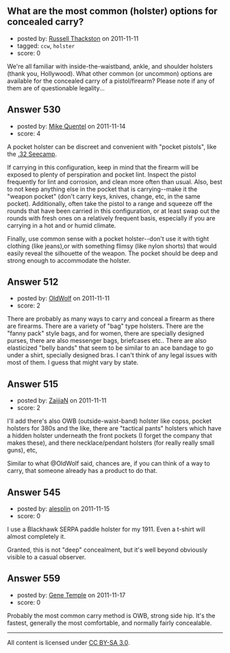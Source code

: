 ## What are the most common (holster) options for concealed carry?

- posted by: [Russell Thackston](https://stackexchange.com/users/-1/44-russell-thackston) on 2011-11-11
- tagged: `ccw`, `holster`
- score: 0

We're all familiar with inside-the-waistband, ankle, and shoulder holsters (thank you, Hollywood). What other common (or uncommon) options are available for the concealed carry of a pistol/firearm? Please note if any of them are of questionable legality...


## Answer 530

- posted by: [Mike Quentel](https://stackexchange.com/users/-1/164-mike-quentel) on 2011-11-14
- score: 4

<p>A pocket holster can be discreet and convenient with "pocket pistols", like the <a href="http://seecamp.com/photos.htm" rel="nofollow">.32 Seecamp</a>.</p>

<p>If carrying in this configuration, keep in mind that the firearm will be exposed to plenty of perspiration and pocket lint. Inspect the pistol frequently for lint and corrosion, and clean more often than usual. Also, best to not keep anything else in the pocket that is carrying--make it the "weapon pocket" (don't carry keys, knives, change, etc, in the same pocket). Additionally, often take the pistol to a range and squeeze off the rounds that have been carried in this configuration, or at least swap out the rounds with fresh ones on a relatively frequent basis, especially if you are carrying in a hot and or humid climate.</p>

<p>Finally, use common sense with a pocket holster--don't use it with tight clothing (like jeans),or with something flimsy (like nylon shorts) that would easily reveal the silhouette of the weapon. The pocket should be deep and strong enough to accommodate the holster.</p>



## Answer 512

- posted by: [OldWolf](https://stackexchange.com/users/-1/111-oldwolf) on 2011-11-11
- score: 2

There are probably as many ways to carry and conceal a firearm as there are firearms. There are a variety of "bag" type holsters. There are the "fanny pack" style bags, and for women, there are specially designed purses, there are also messenger bags, briefcases etc.. There are also elasticized "belly bands" that seem to be similar to an ace bandage to go under a shirt, specially designed bras. I can't think of any legal issues with most of them. I guess that might vary by state.


## Answer 515

- posted by: [ZaijiaN](https://stackexchange.com/users/-1/233-zaijian) on 2011-11-11
- score: 2

I'll add there's also OWB (outside-waist-band) holster like copss, pocket holsters for 380s and the like, there are "tactical pants" holsters which have a hidden holster underneath the front pockets (I forget the company that makes these), and there necklace/pendant holsters (for really really small guns), etc,

Similar to what @OldWolf said, chances are, if you can think of a way to carry, that someone already has a product to do that.


## Answer 545

- posted by: [alesplin](https://stackexchange.com/users/-1/104-alesplin) on 2011-11-15
- score: 0

I use a Blackhawk SERPA paddle holster for my 1911. Even a t-shirt will almost completely it.

Granted, this is not "deep" concealment, but it's well beyond obviously visible to a casual observer.


## Answer 559

- posted by: [Gene Temple](https://stackexchange.com/users/-1/254-gene-temple) on 2011-11-17
- score: 0

Probably the most common carry method is OWB, strong side hip.  It's the fastest, generally the most comfortable, and normally fairly concealable.  



---

All content is licensed under [CC BY-SA 3.0](https://creativecommons.org/licenses/by-sa/3.0/).
